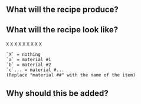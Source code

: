 ## What will the recipe produce?


## What will the recipe look like?
   `X` `X` `X`
   `X` `X` `X`
   `X` `X` `X`

    `X` = nothing
    `a` = material #1
    `b` = material #2
    `c`... = material #...
    (Replace "material ##" with the name of the item)


## Why should this be added?